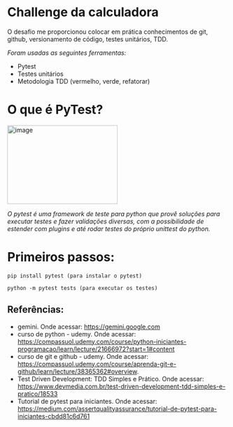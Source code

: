 # Challenge da calculadora
O desafio me proporcionou colocar em prática conhecimentos de git, github, versionamento de código, testes unitários, TDD.

*Foram usadas as seguintes ferramentas:* 
- Pytest
- Testes unitários
- Metodologia TDD (vermelho, verde, refatorar)

# O que é PyTest?
<img width="252" height="179" alt="image" src="https://github.com/user-attachments/assets/99d3d52c-1e48-4a1c-b526-5a156ba67d5f" />

*O pytest é uma framework de teste para python que provê soluções para executar testes e fazer validações diversas, com a possibilidade de estender com plugins e até rodar testes do próprio unittest do python.*

# Primeiros passos:
```
pip install pytest (para instalar o pytest)
```
``` 
python -m pytest tests (para executar os testes)
``` 

## Referências:
- gemini. Onde acessar: https://gemini.google.com
- curso de python - udemy. Onde acessar: https://compassuol.udemy.com/course/python-iniciantes-programacao/learn/lecture/21666972?start=1#content
- curso de git e github - udemy. Onde acessar: https://compassuol.udemy.com/course/aprenda-git-e-github/learn/lecture/38365362#overview.
- Test Driven Development: TDD Simples e Prático. Onde acessar: https://www.devmedia.com.br/test-driven-development-tdd-simples-e-pratico/18533
- Tutorial de pytest para iniciantes. Onde acessar: https://medium.com/assertqualityassurance/tutorial-de-pytest-para-iniciantes-cbdd81c6d761
